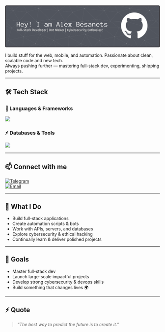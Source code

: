 ![Banner](./github-header-banner.png)


I build stuff for the web, mobile, and automation. Passionate about clean, scalable code and new tech.  
Always pushing further — mastering full-stack dev, experimenting, shipping projects.

---

## 🛠️ Tech Stack  

### 🚀 Languages & Frameworks  
<p align="left">
  <img src="https://skillicons.dev/icons?i=js,ts,python,cpp,java,kotlin,react,nodejs,express,html,css,php,androidstudio" />
</p>

### ⚡ Databases & Tools  
<p align="left">
  <img src="https://skillicons.dev/icons?i=mysql,git,docker,photoshop,linux,vscode,github,windows,ai" />
</p>

---

## 📫 Connect with me  
[![Telegram](https://img.shields.io/badge/Telegram-%40besanets-blue?logo=telegram)](https://t.me/besanets)  
[![Email](https://img.shields.io/badge/Email-abesanets%40gmail.com-red?logo=gmail)](mailto:abesanets@gmail.com)

---

## 🚀 What I Do  
- Build full-stack applications  
- Create automation scripts & bots  
- Work with APIs, servers, and databases  
- Explore cybersecurity & ethical hacking  
- Continually learn & deliver polished projects  

---

## 🎯 Goals  
- Master full-stack dev  
- Launch large-scale impactful projects  
- Develop strong cybersecurity & devops skills  
- Build something that changes lives 🌍  

---

## ⚡ Quote  
> *“The best way to predict the future is to create it.”*  
